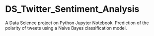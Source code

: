 # DS_Twitter_Sentiment_Analysis
A Data Science project on Python Jupyter Notebook. Prediction of the polarity of tweets using a Naive Bayes classification model.

